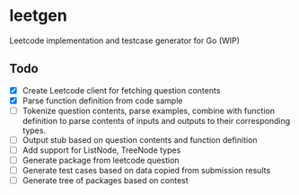 # leetgen

Leetcode implementation and testcase generator for Go (WIP)

## Todo

- [x] Create Leetcode client for fetching question contents
- [x] Parse function definition from code sample
- [ ] Tokenize question contents, parse examples, combine with function definition
  to parse contents of inputs and outputs to their corresponding types.
- [ ] Output stub based on question contents and function definition
- [ ] Add support for ListNode, TreeNode types
- [ ] Generate package from leetcode question
- [ ] Generate test cases based on data copied from submission results
- [ ] Generate tree of packages based on contest
